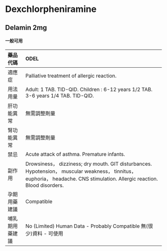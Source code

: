 # Dexchlorpheniramine

## Delamin 2mg

#### 一般可用

| 藥品代碼       | ODEL                                                                                                                                                                        |
|:---------------|:----------------------------------------------------------------------------------------------------------------------------------------------------------------------------|
| 適應症         | Palliative treatment of allergic reaction.                                                                                                                                  |
| 用法用量       | Adult: 1 TAB. TID-QID. Children : 6-12 years 1/2 TAB. 3-6 years 1/4 TAB. TID-QID.                                                                                           |
| 肝功能異常     | 無需調整劑量                                                                                                                                                                |
| 腎功能異常     | 無需調整劑量                                                                                                                                                                |
| 禁忌           | Acute attack of asthma. Premature infants.                                                                                                                                  |
| 副作用         | Drowsiness， dizziness; dry mouth. GIT disturbances. Hypotension， muscular weakness， tinnitus， euphoria， headache. CNS stimulation. Allergic reaction. Blood disorders. |
| 孕期用藥建議   | Compatible                                                                                                                                                                  |
| 哺乳期用藥建議 | No (Limited) Human Data - Probably Compatible 無(很少)資料 - 可使用                                                                                                         |


